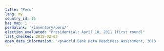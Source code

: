 ```yaml
---
title: "Peru"
lang: my
country_id: 16
has_map: 1
permalink: '/inventory/peru/'
election_evaluated: "Presidential: April 10, 2011 (first round)"
last_checked: 2015-02-03
open_data_information: "<p>World Bank Data Readiness Assessment, 2013 (Looks at Gov measures for Open Data initiative): <a target=_blank href=http://data.worldbank.org/sites/default/files/1/odra-peru-final-.pdf>http://data.worldbank.org/sites/default/files/1/odra-peru-final-.pdf</a><br>Open government partnership: <a target=_blank href=http://www.opengovpartnership.org/country/peru>http://www.opengovpartnership.org/country/peru</a><br>INFOgob website</p>"
---
```

